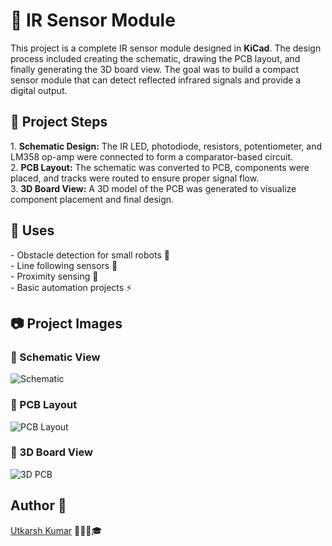 <h1>🔦 IR Sensor Module</h1>

<p>
This project is a complete IR sensor module designed in <b>KiCad</b>. 
The design process included creating the schematic, drawing the PCB layout, 
and finally generating the 3D board view. The goal was to build a compact 
sensor module that can detect reflected infrared signals and provide a 
digital output.
</p>

<h2>📝 Project Steps</h2>
<p>
1. <b>Schematic Design:</b> The IR LED, photodiode, resistors, potentiometer, 
and LM358 op-amp were connected to form a comparator-based circuit.<br>
2. <b>PCB Layout:</b> The schematic was converted to PCB, components were placed, 
and tracks were routed to ensure proper signal flow.<br>
3. <b>3D Board View:</b> A 3D model of the PCB was generated to visualize 
component placement and final design.
</p>

<h2>🚀 Uses</h2>
<p>
- Obstacle detection for small robots 🤖<br>
- Line following sensors 🚗<br>
- Proximity sensing 📡<br>
- Basic automation projects ⚡
</p>

<h2>📷 Project Images</h2>
<h3>🔹 Schematic View</h3>
<p><img src="https://github.com/utkarsh-kumar4/IR-Sensor-Module-in-KiCad/blob/main/Schematic.png" alt="Schematic"></p>
<h3>🔹 PCB Layout</h3>
<p><img src="https://github.com/utkarsh-kumar4/IR-Sensor-Module-in-KiCad/blob/main/PCB%20Layout.png" alt="PCB Layout"></p>
<h3>🔹 3D Board View</h3>
<p><img src="https://github.com/utkarsh-kumar4/IR-Sensor-Module-in-KiCad/blob/main/PCB%203D%20View.png" alt="3D PCB"></p>

## Author 👤
[Utkarsh Kumar](https://github.com/utkarsh-kumar4) 👨🏻‍💻🎓

